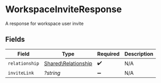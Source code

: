 # WorkspaceInviteResponse

A response for workspace user invite


## Fields

| Field                                                      | Type                                                       | Required                                                   | Description                                                |
| ---------------------------------------------------------- | ---------------------------------------------------------- | ---------------------------------------------------------- | ---------------------------------------------------------- |
| `relationship`                                             | [Shared\Relationship](../../Models/Shared/Relationship.md) | :heavy_check_mark:                                         | N/A                                                        |
| `inviteLink`                                               | *?string*                                                  | :heavy_minus_sign:                                         | N/A                                                        |